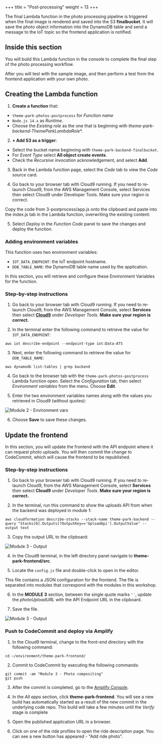 +++
title = "Post-processing"
weight = 13
+++

The final Lambda function in the photo processing pipeline is triggered when the final image is rendered and saved into the S3 **finalbucket**. It will save the photo object information into the DynamoDB table and send a message to the IoT topic so the frontend application is notified.

## Inside this section

You will build this Lambda function in the console to complete the final step of the photo processing workflow.

After you will test with the sample image, and then perform a test from the frontend application with your own photo.

## Creating the Lambda function


1.  **Create a function** that:  
 - `theme-park-photos-postprocess` for *Function name* 
 -  `Node.js 14.x` as *Runtime*. 
 -  Choose the *Existing role* as the one that is beginning with *theme-park-backend-ThemeParkLambdaRole**. 

2.  **+ Add S3 as a trigger**:
   - Select the bucket name beginning with `theme-park-backend-finalbucket`. 
   - For *Event Type* select **All object create events**. 
   - Check the *Recursive invocation* acknowledgement, and select **Add**.

3. Back in the Lambda function page, select the *Code* tab to view the *Code source* card.

4. Go back to your browser tab with Cloud9 running. If you need to re-launch Cloud9, from the AWS Management Console, select Services then select Cloud9 under Developer Tools. Make sure your region is correct.

Copy the code from 3-postprocess/app.js onto the clipboard and paste into the index.js tab in the Lambda function, overwriting the existing content:

5. Select *Deploy* in the *Function Code* panel to save the changes and deploy the function.

### Adding environment variables

This function uses two environment variables:
- `IOT_DATA_ENDPOINT`: the IoT endpoint hostname.
- `DDB_TABLE_NAME`: the DynamoDB table name used by the application.

In this section, you will retrieve and configure these Environment Variables for the function.

### Step-by-step instructions ###

1. Go back to your browser tab with Cloud9 running. If you need to re-launch Cloud9, from the AWS Management Console, select **Services** then select [**Cloud9**](https://console.aws.amazon.com/cloud9) under *Developer Tools*. **Make sure your region is correct.**

2. In the terminal enter the following command to retrieve the value for `IOT_DATA_ENDPOINT`:
```
aws iot describe-endpoint --endpoint-type iot:Data-ATS
```
3. Next, enter the following command to retrieve the value for `DDB_TABLE_NAME`:
```
aws dynamodb list-tables | grep backend
```

4. Go back to the browser tab with the `theme-park-photos-postprocess` Lambda function open. Select the *Configuration* tab, then select *Environment variables* from the menu. Choose **Edit**.

5. Enter the two environment variables names along with the values you retrieved in Cloud9 (without quotes):

![Module 2 - Environment vars](../../images/3-photos-composite6.png)

6. Choose **Save** to save these changes.

## Update the frontend

In this section, you will update the frontend with the API endpoint where it can request photo uploads. You will then commit the change to CodeCommit, which will cause the frontend to be republished.

### Step-by-step instructions ###

1. Go back to your browser tab with Cloud9 running. If you need to re-launch Cloud9, from the AWS Management Console, select **Services** then select **Cloud9** under *Developer Tools*. **Make sure your region is correct.**

2. In the terminal, run this command to show the uploads API from when the backend was deployed in module 1:
```
aws cloudformation describe-stacks --stack-name theme-park-backend --query "Stacks[0].Outputs[?OutputKey=='UploadApi'].OutputValue" --output text
```
3. Copy the output URL to the clipboard:

![Module 3 - Output](../../images/3-photos-postprocess-uploadAPI.png)

4. In the Cloud9 terminal, in the left directory panel navigate to **theme-park-frontend/src**. 

5. Locate the `config.js` file and double-click to open in the editor.

This file contains a JSON configuration for the frontend. The file is separated into modules that correspond with the modules in this workshop.

6. In the **MODULE 3** section, between the single quote marks `''`, update the *photoUploadURL* with the API Endpoint URL in the clipboard.

7. Save the file.

![Module 3 - Output](../../images/3-photos-postprocess-config.png)

### Push to CodeCommit and deploy via Amplify

1. In the Cloud9 terminal, change to the front-end directory with the following command:
``` 
cd ~/environment/theme-park-frontend/
```
2. Commit to CodeCommit by executing the following commands:
```
git commit -am "Module 3 - Photo compositing"
git push
```
3. After the commit is completed, go to the [Amplify Console](https://console.aws.amazon.com/amplify/).
   
4. In the *All apps* section, click **theme-park-frontend**. You will see a new build has automatically started as a result of the new commit in the underlying code repo. This build will take a few minutes until the *Verify* stage is complete

5. Open the published application URL in a browser.

6. Click on one of the ride profiles to open the ride description page. You can see a new button has appeared - "Add ride photo".

